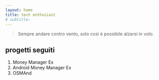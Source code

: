 ```yaml
---
layout: home
title: tech enthusiast
# subtitle: 
---
```


> Sempre andare contro vento, solo così è possibile alzarsi in volo.

## progetti seguiti
1. Money Manager Ex
1. Android Money Manager Ex
1. OSMAnd
